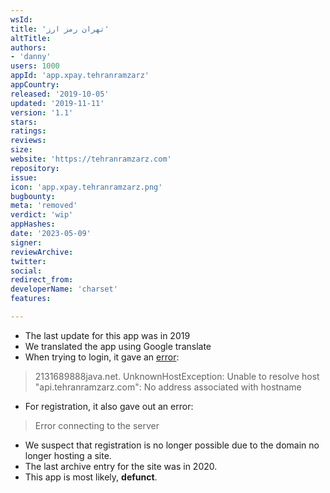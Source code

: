 ```yaml
---
wsId: 
title: 'تهران رمز ارز'
altTitle: 
authors:
- 'danny'
users: 1000
appId: 'app.xpay.tehranramzarz'
appCountry: 
released: '2019-10-05'
updated: '2019-11-11'
version: '1.1'
stars: 
ratings: 
reviews: 
size: 
website: 'https://tehranramzarz.com'
repository: 
issue: 
icon: 'app.xpay.tehranramzarz.png'
bugbounty: 
meta: 'removed'
verdict: 'wip'
appHashes: 
date: '2023-05-09'
signer: 
reviewArchive: 
twitter: 
social: 
redirect_from: 
developerName: 'charset'
features: 

---
```


- The last update for this app was in 2019
- We translated the app using Google translate 
- When trying to login, it gave an [error](https://twitter.com/BitcoinWalletz/status/1655774990393053184): 

> 2131689888java.net. UnknownHostException: Unable to resolve host "api.tehranramzarz.com": No address associated with hostname

- For registration, it also gave out an error:

> Error connecting to the server

- We suspect that registration is no longer possible due to the domain no longer hosting a site. 
- The last archive entry for the site was in 2020. 
- This app is most likely, **defunct**.